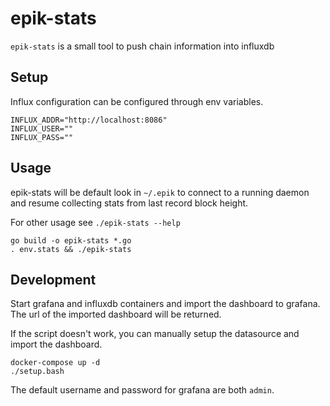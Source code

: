 # epik-stats

`epik-stats` is a small tool to push chain information into influxdb

## Setup

Influx configuration can be configured through env variables.

```
INFLUX_ADDR="http://localhost:8086"
INFLUX_USER=""
INFLUX_PASS=""
```

## Usage

epik-stats will be default look in `~/.epik` to connect to a running daemon and resume collecting stats from last record block height.

For other usage see `./epik-stats --help`

```
go build -o epik-stats *.go 
. env.stats && ./epik-stats
```


## Development

Start grafana and influxdb containers and import the dashboard to grafana.
The url of the imported dashboard will be returned.

If the script doesn't work, you can manually setup the datasource and import the dashboard.

```
docker-compose up -d
./setup.bash
```

The default username and password for grafana are both `admin`.
